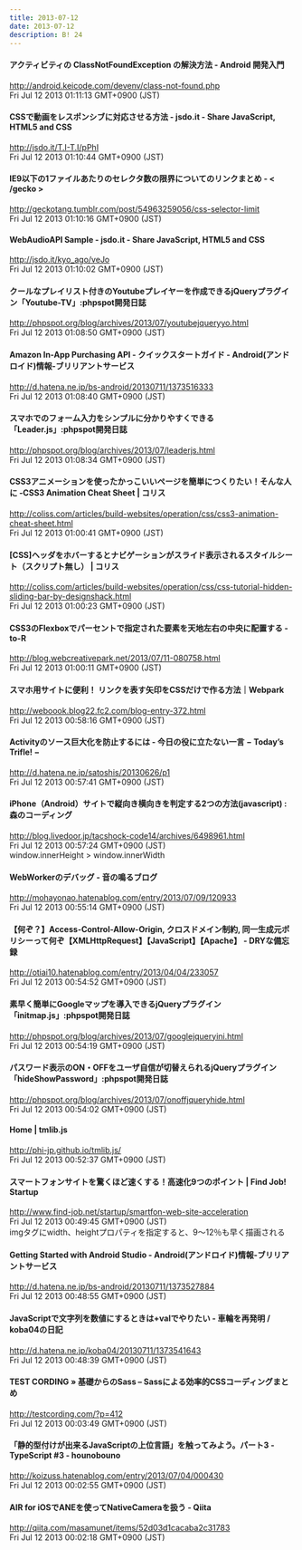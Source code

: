 ```yaml
---
title: 2013-07-12
date: 2013-07-12
description: B! 24
---
```


#### アクティビティの ClassNotFoundException の解決方法 - Android 開発入門
http://android.keicode.com/devenv/class-not-found.php<br>
Fri Jul 12 2013 01:11:13 GMT+0900 (JST)<br>


#### CSSで動画をレスポンシブに対応させる方法 - jsdo.it - Share JavaScript, HTML5 and CSS
http://jsdo.it/T.I-T.I/pPhI<br>
Fri Jul 12 2013 01:10:44 GMT+0900 (JST)<br>


#### IE9以下の1ファイルあたりのセレクタ数の限界についてのリンクまとめ - < /gecko >
http://geckotang.tumblr.com/post/54963259056/css-selector-limit<br>
Fri Jul 12 2013 01:10:16 GMT+0900 (JST)<br>


#### WebAudioAPI Sample - jsdo.it - Share JavaScript, HTML5 and CSS
http://jsdo.it/kyo_ago/veJo<br>
Fri Jul 12 2013 01:10:02 GMT+0900 (JST)<br>


#### クールなプレイリスト付きのYoutubeプレイヤーを作成できるjQueryプラグイン「Youtube-TV」:phpspot開発日誌
http://phpspot.org/blog/archives/2013/07/youtubejqueryyo.html<br>
Fri Jul 12 2013 01:08:50 GMT+0900 (JST)<br>


#### Amazon In-App Purchasing API - クイックスタートガイド - Android(アンドロイド)情報-ブリリアントサービス
http://d.hatena.ne.jp/bs-android/20130711/1373516333<br>
Fri Jul 12 2013 01:08:40 GMT+0900 (JST)<br>


#### スマホでのフォーム入力をシンプルに分かりやすくできる「Leader.js」:phpspot開発日誌
http://phpspot.org/blog/archives/2013/07/leaderjs.html<br>
Fri Jul 12 2013 01:08:34 GMT+0900 (JST)<br>


####   CSS3アニメーションを使ったかっこいいページを簡単につくりたい！そんな人に -CSS3 Animation Cheat Sheet | コリス
http://coliss.com/articles/build-websites/operation/css/css3-animation-cheat-sheet.html<br>
Fri Jul 12 2013 01:00:41 GMT+0900 (JST)<br>


####   [CSS]ヘッダをホバーするとナビゲーションがスライド表示されるスタイルシート（スクリプト無し） | コリス
http://coliss.com/articles/build-websites/operation/css/css-tutorial-hidden-sliding-bar-by-designshack.html<br>
Fri Jul 12 2013 01:00:23 GMT+0900 (JST)<br>


#### CSS3のFlexboxでパーセントで指定された要素を天地左右の中央に配置する - to-R
http://blog.webcreativepark.net/2013/07/11-080758.html<br>
Fri Jul 12 2013 01:00:11 GMT+0900 (JST)<br>


####  スマホ用サイトに便利！ リンクを表す矢印をCSSだけで作る方法｜Webpark
http://weboook.blog22.fc2.com/blog-entry-372.html<br>
Fri Jul 12 2013 00:58:16 GMT+0900 (JST)<br>


#### Activityのソース巨大化を防止するには - 今日の役に立たない一言 − Today’s Trifle! −
http://d.hatena.ne.jp/satoshis/20130626/p1<br>
Fri Jul 12 2013 00:57:41 GMT+0900 (JST)<br>


#### iPhone（Android）サイトで縦向き横向きを判定する2つの方法(javascript) : 森のコーディング
http://blog.livedoor.jp/tacshock-code14/archives/6498961.html<br>
Fri Jul 12 2013 00:57:24 GMT+0900 (JST)<br>
window.innerHeight > window.innerWidth


#### WebWorkerのデバッグ - 音の鳴るブログ
http://mohayonao.hatenablog.com/entry/2013/07/09/120933<br>
Fri Jul 12 2013 00:55:14 GMT+0900 (JST)<br>


#### 【何ぞ？】Access-Control-Allow-Origin, クロスドメイン制約, 同一生成元ポリシーって何ぞ【XMLHttpRequest】【JavaScript】【Apache】 - DRYな備忘録
http://otiai10.hatenablog.com/entry/2013/04/04/233057<br>
Fri Jul 12 2013 00:54:52 GMT+0900 (JST)<br>


#### 素早く簡単にGoogleマップを導入できるjQueryプラグイン「initmap.js」:phpspot開発日誌
http://phpspot.org/blog/archives/2013/07/googlejqueryini.html<br>
Fri Jul 12 2013 00:54:19 GMT+0900 (JST)<br>


#### パスワード表示のON・OFFをユーザ自信が切替えられるjQueryプラグイン「hideShowPassword」:phpspot開発日誌
http://phpspot.org/blog/archives/2013/07/onoffjqueryhide.html<br>
Fri Jul 12 2013 00:54:02 GMT+0900 (JST)<br>


#### Home | tmlib.js
http://phi-jp.github.io/tmlib.js/<br>
Fri Jul 12 2013 00:52:37 GMT+0900 (JST)<br>


#### スマートフォンサイトを驚くほど速くする！高速化9つのポイント | Find Job! Startup
http://www.find-job.net/startup/smartfon-web-site-acceleration<br>
Fri Jul 12 2013 00:49:45 GMT+0900 (JST)<br>
imgタグにwidth、heightプロパティを指定すると、9〜12％も早く描画される


#### Getting Started with Android Studio - Android(アンドロイド)情報-ブリリアントサービス
http://d.hatena.ne.jp/bs-android/20130711/1373527884<br>
Fri Jul 12 2013 00:48:55 GMT+0900 (JST)<br>


#### JavaScriptで文字列を数値にするときは+valでやりたい - 車輪を再発明 / koba04の日記
http://d.hatena.ne.jp/koba04/20130711/1373541643<br>
Fri Jul 12 2013 00:48:39 GMT+0900 (JST)<br>


#### TEST CORDING  » 基礎からのSass – Sassによる効率的CSSコーディングまとめ
http://testcording.com/?p=412<br>
Fri Jul 12 2013 00:03:49 GMT+0900 (JST)<br>


#### 「静的型付けが出来るJavaScriptの上位言語」を触ってみよう。パート3 - TypeScript #3 - hounobouno
http://koizuss.hatenablog.com/entry/2013/07/04/000430<br>
Fri Jul 12 2013 00:02:55 GMT+0900 (JST)<br>


#### AIR for iOSでANEを使ってNativeCameraを扱う - Qiita
http://qiita.com/masamunet/items/52d03d1cacaba2c31783<br>
Fri Jul 12 2013 00:02:18 GMT+0900 (JST)<br>


